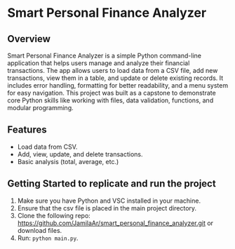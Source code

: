 # Smart Personal Finance Analyzer

## Overview

Smart Personal Finance Analyzer is a simple Python command-line application that helps users manage and analyze their financial transactions. The app allows users to load data from a CSV file, add new transactions, view them in a table, and update or delete existing records. It includes error handling, formatting for better readability, and a menu system for easy navigation. This project was built as a capstone to demonstrate core Python skills like working with files, data validation, functions, and modular programming.

## Features
- Load data from CSV.
- Add, view, update, and delete transactions.
- Basic analysis (total, average, etc.)

## Getting Started to replicate and run the project

1. Make sure you have Python and VSC installed in your machine.
2. Ensure that the csv file is placed in the main project directory.
2. Clone the following repo: https://github.com/JamilaAr/smart_personal_finance_analyzer.git or download files.
3. Run: `python main.py`.